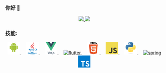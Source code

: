 ### 你好 👋

<!--
**njcwking/njcwking** is a ✨ _special_ ✨ repository because its `README.md` (this file) appears on your GitHub profile.

Here are some ideas to get you started:

- 🔭 I’m currently working on ...
- 🌱 I’m currently learning ...
- 👯 I’m looking to collaborate on ...
- 🤔 I’m looking for help with ...
- 💬 Ask me about ...
- 📫 How to reach me: ...
- 😄 Pronouns: ...
- ⚡ Fun fact: ...
-->

<p align="center">
<a href="https://github.com/AVS1508">
  <img height="180em" src="https://github-readme-stats-eight-theta.vercel.app/api?username=AVS1508&show_icons=true&theme=algolia&include_all_commits=true&count_private=true"/>
  <img height="180em" src="https://github-readme-stats-eight-theta.vercel.app/api/top-langs/?username=AVS1508&layout=compact&langs_count=8&theme=algolia"/>
</a>
</p>

<h3 align="left">
	技能:
</h3>
<p align="center">
	<a href="https://developer.android.com" target="_blank">
		<img src="https://raw.githubusercontent.com/devicons/devicon/master/icons/android/android-original-wordmark.svg"
		alt="android" width="40" height="40" />
	</a>
	<span>&nbsp;&nbsp;&nbsp;</span>
	<a href="https://www.java.com" target="_blank">
		<img src="https://raw.githubusercontent.com/devicons/devicon/master/icons/java/java-original.svg"
		alt="java" width="40" height="40" />
	</a>
	<span>&nbsp;&nbsp;&nbsp;</span>
	<a href="https://vuejs.org/" target="_blank">
		<img src="https://raw.githubusercontent.com/devicons/devicon/master/icons/vuejs/vuejs-original-wordmark.svg"
		alt="vuejs" width="40" height="40" />
	</a>
	<span>&nbsp;&nbsp;&nbsp;</span>
	<a href="https://flutter.dev" target="_blank">
		<img src="https://www.vectorlogo.zone/logos/flutterio/flutterio-icon.svg"
		alt="flutter" width="40" height="40" />
	</a>
	<span>&nbsp;&nbsp;&nbsp;</span>
	<a href="https://www.w3.org/html/" target="_blank">
		<img src="https://raw.githubusercontent.com/devicons/devicon/master/icons/html5/html5-original-wordmark.svg"
		alt="html5" width="40" height="40" />
	</a>
	<span>&nbsp;&nbsp;&nbsp;</span>
	<a href="https://developer.mozilla.org/en-US/docs/Web/JavaScript" target="_blank">
		<img src="https://raw.githubusercontent.com/devicons/devicon/master/icons/javascript/javascript-original.svg"
		alt="javascript" width="40" height="40" />
	</a>
	<span>&nbsp;&nbsp;&nbsp;</span>
	<a href="https://www.python.org" target="_blank">
		<img src="https://raw.githubusercontent.com/devicons/devicon/master/icons/python/python-original.svg"
		alt="python" width="40" height="40" />
	</a>
	<span>&nbsp;&nbsp;&nbsp;</span>
	<a href="https://spring.io/" target="_blank">
		<img src="https://www.vectorlogo.zone/logos/springio/springio-icon.svg"
		alt="spring" width="40" height="40" />
	</a>
	<a href="https://www.typescriptlang.org/" target="_blank">
		<img src="https://raw.githubusercontent.com/devicons/devicon/master/icons/typescript/typescript-original.svg"
		alt="typescript" width="40" height="40" />
	</a>
</p>

